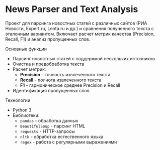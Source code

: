 # News Parser and Text Analysis

Проект для парсинга новостных статей с различных сайтов (РИА Новости, Expert.ru, Lenta.ru и др.) и сравнения полученного текста с эталонным вариантом. Включает расчет метрик качества (Precision, Recall, F1) и анализ пропущенных слов.

Основные функции

- Парсинг новостных статей с поддержкой нескольких источников
- Очистка и предобработка текста
- Расчет метрик:
  - **Precision** - точность извлеченного текста
  - **Recall** - полнота извлеченного текста
  - **F1** - гармоническое среднее Precision и Recall
- Идентификация пропущенных слов

Технологии

- Python 3
- Библиотеки:
  - `pandas` - обработка данных
  - `BeautifulSoup` - парсинг HTML
  - `requests` - HTTP-запросы
  - `nltk` - обработка естественного языка
  - `regex` - работа с регулярными выражениями
